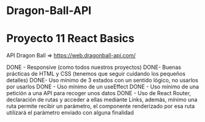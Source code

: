 # Dragon-Ball-API

# Proyecto 11 React Basics

API Dragon Ball => https://web.dragonball-api.com/

DONE - Responsive (como todos nuestros proyectos)
DONE- Buenas prácticas de HTML y CSS (tenemos que seguir cuidando los pequeños detalles)
DONE- Uso mínimo de 3 estados con un sentido lógico, no usarlos por usarlos
DONE - Uso mínimo de un useEffect
DONE - Uso mínimo de una petición a una API para recoger unos datos
DONE - Uso de React Router, declaración de rutas y acceder a ellas mediante Links, además, mínimo una ruta permite recibir un parámetro, el componente renderizado por esa ruta utilizará el parámetro enviado con alguna finalidad
